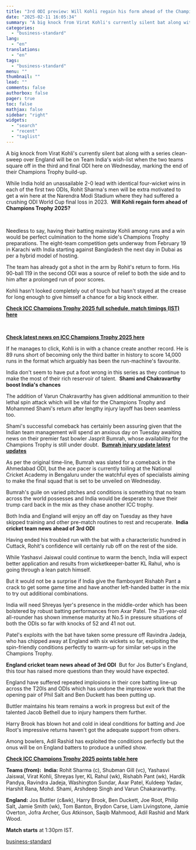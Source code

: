 ```yaml
---
title: "3rd ODI preview: Will Kohli regain his form ahead of the Champions Trophy?"
date: "2025-02-11 16:05:34"
summary: "A big knock from Virat Kohli's currently silent bat along with a series clean-sweep over England will be on Team India's wish-list when the two teams square off in the third and final ODI here on Wednesday, marking the end of their Champions Trophy build-up. While India hold an unassailable..."
categories:
  - "business-standard"
lang:
  - "en"
translations:
  - "en"
tags:
  - "business-standard"
menu: ""
thumbnail: ""
lead: ""
comments: false
authorbox: false
pager: true
toc: false
mathjax: false
sidebar: "right"
widgets:
  - "search"
  - "recent"
  - "taglist"
---
```


A big knock from Virat Kohli's currently silent bat along with a series clean-sweep over England will be on Team India's wish-list when the two teams square off in the third and final ODI here on Wednesday, marking the end of their Champions Trophy build-up.

While India hold an unassailable 2-0 lead with identical four-wicket wins in each of the first two ODIs, Rohit Sharma's men will be extra motivated to get a win here at the Narendra Modi Stadium where they had suffered a crushing ODI World Cup final loss in 2023. 
**Will Kohli regain form ahead of Champions Trophy 2025?**

 

Needless to say, having their batting mainstay Kohli among runs and a win would be perfect culmination to the home side's Champions Trophy preparations. The eight-team competition gets underway from February 19 in Karachi with India starting against Bangladesh the next day in Dubai as per a hybrid model of hosting.

The team has already got a shot in the arm by Rohit's return to form. His 90-ball 119 in the second ODI was a source of relief to both the side and to him after a prolonged run of poor scores.

Kohli hasn't looked completely out of touch but hasn't stayed at the crease for long enough to give himself a chance for a big knock either. 


[**Check ICC Champions Trophy 2025 full schedule, match timings (IST) here**](https://www.business-standard.com/cricket/champions-trophy/schedule)

 

[**Check latest news on ICC Champions Trophy 2025 here**](https://www.business-standard.com/cricket/champions-trophy)

If he manages to click, Kohli is in with a chance create another record. He is 89 runs short of becoming only the third batter in history to score 14,000 runs in the format which arguably has been the run-machine's favourite.

India don't seem to have put a foot wrong in this series as they continue to make the most of their rich reservoir of talent. 
**Shami and Chakravarthy boost India's chances**

The addition of Varun Chakravarthy has given additional ammunition to their lethal spin attack which will be vital for the Champions Trophy and Mohammed Shami's return after lengthy injury layoff has been seamless too.

Shami's successful comeback has certainly been assuring given that the Indian team management will spend an anxious day on Tuesday awaiting news on their premier fast bowler Jasprit Bumrah, whose availability for the Champions Trophy is still under doubt. 
[**Bumrah injury update latest updates**](https://www.business-standard.com/cricket/champions-trophy/jasprit-bumrah-fitness-updates-live-updates-india-champions-trophy-squad-125021100508_1.html)

As per the original time-line, Bumrah was slated for a comeback in the Ahmedabad ODI, but the ace pacer is currently toiling at the National Cricket Academy in Bengaluru under the watchful eyes of specialists aiming to make the final squad that is set to be unveiled on Wednesday.

Bumrah's guile on varied pitches and conditions is something that no team across the world possesses and India would be desperate to have their trump card back in the mix as they chase another ICC trophy.

Both India and England will enjoy an off day on Tuesday as they have skipped training and other pre-match routines to rest and recuperate. 
**India cricket team news ahead of 3rd ODI**

Having ended his troubled run with the bat with a characteristic hundred in Cuttack, Rohit's confidence will certainly rub off on the rest of the side.

While Yashasvi Jaiswal could continue to warm the bench, India will expect better application and results from wicketkeeper-batter KL Rahul, who is going through a lean patch himself.

But it would not be a surprise if India give the flamboyant Rishabh Pant a crack to get some game time and have another left-handed batter in the mix to try out additional combinations.

India will need Shreyas Iyer's presence in the middle-order which has been bolstered by robust batting performances from Axar Patel. The 31-year-old all-rounder has shown immense maturity at No.5 in pressure situations of both the ODIs so far with knocks of 52 and 41 not out.

Patel's exploits with the bat have taken some pressure off Ravindra Jadeja, who has chipped away at England with six wickets so far, exploiting the spin-friendly conditions perfectly to warm-up for similar set-ups in the Champions Trophy.

**England cricket team news ahead of 3rd ODI** 
But for Jos Butter's England, this tour has raised more questions than they would have expected.

England have suffered repeated implosions in their core batting line-up across the T20Is and ODIs which has undone the impressive work that the opening pair of Phil Salt and Ben Duckett has been putting up.

Buttler maintains his team remains a work in progress but exit of the talented Jacob Bethell due to injury hampers them further.

Harry Brook has blown hot and cold in ideal conditions for batting and Joe Root's impressive returns haven't got the adequate support from others.

Among bowlers, Adil Rashid has exploited the conditions perfectly but the onus will be on England batters to produce a unified show. 


[**Check ICC Champions Trophy 2025 points table here**](https://www.business-standard.com/cricket/champions-trophy/points-table)
 

**Teams (from):** 
**India:** Rohit Sharma (c), Shubman Gill (vc), Yashasvi Jaiswal, Virat Kohli, Shreyas Iyer, KL Rahul (wk), Rishabh Pant (wk), Hardik Pandya, Ravindra Jadeja, Washington Sundar, Axar Patel, Kuldeep Yadav, Harshit Rana, Mohd. Shami, Arshdeep Singh and Varun Chakaravarthy.

**England:** Jos Buttler (c&wk), Harry Brook, Ben Duckett, Joe Root, Philip Salt, Jamie Smith (wk), Tom Banton, Brydon Carse, Liam Livingstone, Jamie Overton, Jofra Archer, Gus Atkinson, Saqib Mahmood, Adil Rashid and Mark Wood.

**Match starts** at 1:30pm IST.

[business-standard](https://www.business-standard.com/cricket/news/3rd-odi-preview-will-kohli-regain-his-form-ahead-of-the-champions-trophy-125021100680_1.html)
